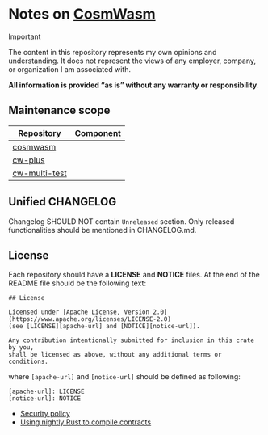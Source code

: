 # Notes on [CosmWasm](https://github.com/CosmWasm)

> [!IMPORTANT]  
> The content in this repository represents my own opinions and understanding.
> It does not represent the views of any employer, company, or organization I am associated with.
> 
> **All information is provided “as is” without any warranty or responsibility**. 

## Maintenance scope

| Repository      | Component |
|-----------------|-----------|
| [cosmwasm]      |           |
| [cw-plus]       |           |
| [cw-multi-test] |           |

[cosmwasm]: https://github.com/CosmWasm/cosmwasm
[cw-plus]: https://github.com/CosmWasm/cw-plus
[cw-multi-test]: https://github.com/CosmWasm/cw-multi-test

## Unified CHANGELOG

Changelog SHOULD NOT contain `Unreleased` section.
Only released functionalities should be mentioned in CHANGELOG.md.

## License

Each repository should have a **LICENSE** and **NOTICE** files.
At the end of the README file should be the following text: 

```text
## License

Licensed under [Apache License, Version 2.0](https://www.apache.org/licenses/LICENSE-2.0)
(see [LICENSE][apache-url] and [NOTICE][notice-url]).

Any contribution intentionally submitted for inclusion in this crate by you,
shall be licensed as above, without any additional terms or conditions.
```

where `[apache-url]` and `[notice-url]` should be defined as following:

```text
[apache-url]: LICENSE
[notice-url]: NOTICE
```

- [Security policy](./SECURITY_POLICY.md)
- [Using nightly Rust to compile contracts](./NIGHTLY_RUST_AND_CONTRACTS.md)
